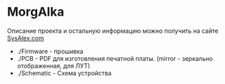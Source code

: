 MorgAlka
========

Описание проекта и остальную информацию можно получить на сайте [SysAlex.com](https://sysalex.com/2015/01/morgalka/)

* ./Firmware - прошивка
* ./PCB - PDF для изготовления печатной платы. (mirror - зеркально отображенная, для ЛУТ)
* ./Schematic - Схема устройства
